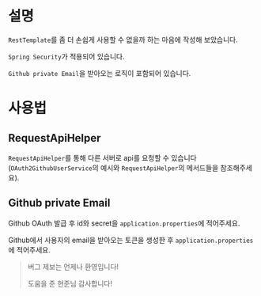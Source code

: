 # 설명
`RestTemplate`를 좀 더 손쉽게 사용할 수 없을까 하는 마음에 작성해 보았습니다.

`Spring Security`가 적용되어 있습니다.

`Github private Email`을 받아오는 로직이 포함되어 있습니다.

# 사용법
## RequestApiHelper
`RequestApiHelper`를 통해 다른 서버로 api를 요청할 수 있습니다(`OAuth2GithubUserService`의 예시와 `RequestApiHelper`의 메서드들을 참조해주세요).

## Github private Email
Github OAuth 발급 후 id와 secret을 `application.properties`에 적어주세요.

Github에서 사용자의 email을 받아오는 토큰을 생성한 후 `application.properties`에 적어주세요.

> 버그 제보는 언제나 환영입니다!
> 
> 도움을 준 현준님 감사합니다!